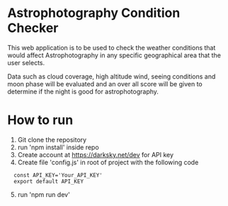 # Astrophotography Condition Checker

This web application is to be used to check the weather 
conditions that would affect Astrophotography in any 
specific geographical area that the user selects.

Data such as cloud coverage, high altitude wind, seeing
conditions and moon phase will be evaluated and an over all score will be 
given to determine if the night is good for astrophotography.

# How to run
1. Git clone the repository
2. run 'npm install' inside repo
3. Create account at https://darksky.net/dev for API key
4. Create file 'config.js' in root of project with the following code
  ```
    const API_KEY='Your_API_KEY'
    export default API_KEY
  ```


5. run 'npm run dev'
